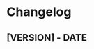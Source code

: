 # Changelog

<!-- Do not change the line immediately below this comment, the build system will replace it with the actual version and date. -->

## [VERSION] - DATE

